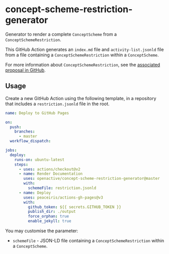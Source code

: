 # concept-scheme-restriction-generator
Generator to render a complete `ConceptScheme` from a `ConceptSchemeRestriction`.

This GitHub Action generates an `index.md` file and `activity-list.jsonld` file from a file containing a `ConceptSchemeRestriction` within a `ConceptScheme`.

For more information about `ConceptSchemeRestriction`, see the [associated proposal in GitHub](https://github.com/openactive/modelling-opportunity-data/issues/124).

## Usage

Create a new GitHub Action using the following template, in a repository that includes a `restriction.jsonld` file in the root.

```yml
name: Deploy to GitHub Pages

on:
  push:
    branches:
      - master
  workflow_dispatch:

jobs:
  deploy:
    runs-on: ubuntu-latest
    steps:
      - uses: actions/checkout@v2
      - name: Render Documentation
        uses: openactive/concept-scheme-restriction-generator@master
        with:
          schemeFile: restriction.jsonld
      - name: Deploy
        uses: peaceiris/actions-gh-pages@v3
        with:
          github_token: ${{ secrets.GITHUB_TOKEN }}
          publish_dir: ./output
          force_orphan: true
          enable_jekyll: true
```

You may customise the parameter:

- `schemeFile` - JSON-LD file containing a `ConceptSchemeRestriction` within a `ConceptScheme`.
